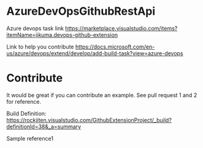# AzureDevOpsGithubRestApi

Azure devops task link https://marketplace.visualstudio.com/items?itemName=jikuma.devops-github-extension

Link to help you contribute https://docs.microsoft.com/en-us/azure/devops/extend/develop/add-build-task?view=azure-devops

# Contribute

It would be great if you can contribute an example. See pull request 1 and 2 for reference.

Build Definition: https://rockjiten.visualstudio.com/GithubExtensionProject/_build?definitionId=38&_a=summary

Sample reference1
